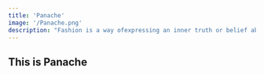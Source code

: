 ```yaml
---
title: 'Panache'
image: '/Panache.png'
description: "Fashion is a way ofexpressing an inner truth or belief about an idea, oneself, or the world through the medium of clothing. Blithchron's Panache promises to perfectly embody this idea with incredible concept ramp walk performances by participants from colleges around the country making it one of the most theatrical and crowd-pleasing shows."
---
```


## This is Panache